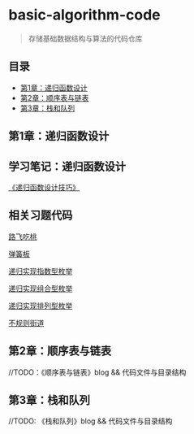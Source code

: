 # basic-algorithm-code
> 存储基础数据结构与算法的代码仓库


## 目录

- [第1章：递归函数设计](#第1章：递归函数设计)
- [第2章：顺序表与链表](#第2章：顺序表与链表)
- [第3章：栈和队列](#第3章：栈和队列)

## 第1章：递归函数设计

## 学习笔记：递归函数设计
[《递归函数设计技巧》](https://blog.csdn.net/qq_53652592/article/details/140029174?csdn_share_tail=%7B%22type%22%3A%22blog%22%2C%22rType%22%3A%22article%22%2C%22rId%22%3A%22140029174%22%2C%22source%22%3A%22qq_53652592%22%7D)

## 相关习题代码

[路飞吃桃](01.递归函数设计/01.hzoj184_路飞吃桃.cpp)

[弹簧板](01.递归函数设计/02.hzoj186_弹簧版.cpp)

[递归实现指数型枚举](01.递归函数设计/03.hzoj235-递归实现指数型枚举.cpp)

[递归实现组合型枚举](01.递归函数设计/04.hzoj236-递归实现组合型枚举.cpp)

[递归实现排列型枚举](01.递归函数设计/05.hzoj237-递归实现排列型枚举.cpp)

[不规则街道](01.递归函数设计/06.hzoj239-不规则街道.cpp)

## 第2章：顺序表与链表

//TODO：《顺序表与链表》blog && 代码文件与目录结构

## 第3章：栈和队列

//TODO: 《栈和队列》blog && 代码文件与目录结构
